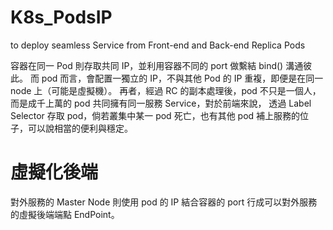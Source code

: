 # K8s_PodsIP
to deploy seamless Service from Front-end and Back-end Replica Pods


容器在同一 Pod 則存取共同 IP，並利用容器不同的 port 做繫結 bind() 溝通彼此。
而 pod 而言，會配置一獨立的 IP，不與其他 Pod 的 IP 重複，即便是在同一 node 上（可能是虛擬機）。
再者，經過 RC 的副本處理後，pod 不只是一個人，而是成千上萬的 pod 共同擁有同一服務 Service，對於前端來說，
透過 Label Selector 存取 pod，倘若叢集中某一 pod 死亡，也有其他 pod 補上服務的位子，可以說相當的便利與穩定。

# 虛擬化後端

對外服務的 Master Node 則使用 pod 的 IP 結合容器的 port 行成可以對外服務的虛擬後端端點 EndPoint。








